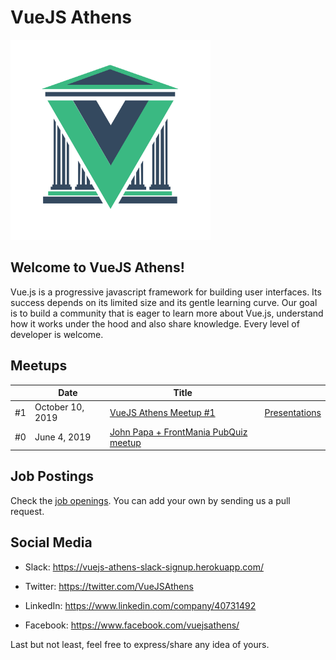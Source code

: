 # VueJS Athens

<img alt="Vue.js Athens logo" src="designs/logo/logo.svg" width="320">

## Welcome to VueJS Athens!

Vue.js is a progressive javascript framework for building user interfaces. Its success depends on its limited size and its gentle learning curve. Our goal is to build a community that is eager to learn more about Vue.js, understand how it works under the hood and also share knowledge.
Every level of developer is welcome.

## Meetups

|  | Date | Title |  |
| ------------- | -------------| ------------- | ------------- 
| #1  | October 10, 2019 | [VueJS Athens Meetup #1](https://www.meetup.com/vuejsathens/events/264962104/) |  [Presentations](/meetups) |
| #0  | June 4, 2019 | [John Papa + FrontMania PubQuiz meetup](https://www.meetup.com/vuejsathens/events/261680276/) |  |

## Job Postings

Check the [job openings](jobs/README.md). You can add your own by sending us a pull request.

## Social Media

- Slack: https://vuejs-athens-slack-signup.herokuapp.com/

- Twitter: https://twitter.com/VueJSAthens

- LinkedIn: https://www.linkedin.com/company/40731492

- Facebook: https://www.facebook.com/vuejsathens/



Last but not least, feel free to express/share any idea of yours.